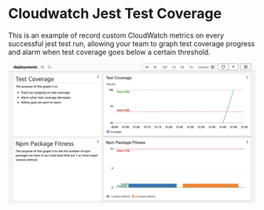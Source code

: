 # Cloudwatch Jest Test Coverage

This is an example of record custom CloudWatch metrics on every successful jest
test run, allowing your team to graph test coverage progress and alarm when test coverage
goes below a certain threshold.

![img](./cw-dashboard.png)
